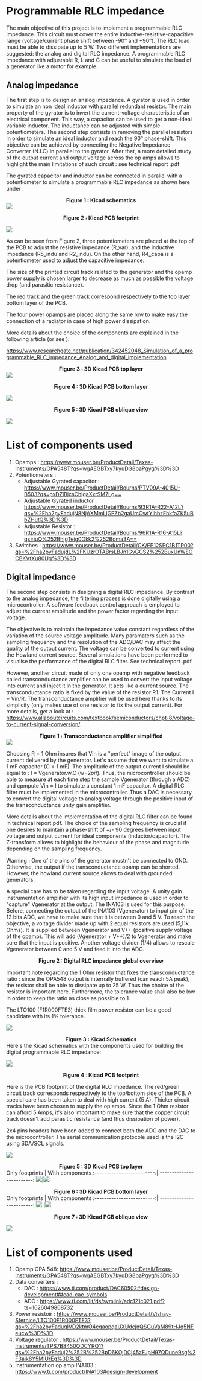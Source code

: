 # Programmable RLC impedance

The main objective of this project is to implement a programmable RLC impedance. This circuit must cover the entire inductive-resistive-capacitive range (voltage/current phase shift between -90° and +90°). The RLC load must be able to dissipate up to 5 W. Two different implementations are suggested: the analog and digital RLC impedance. A programmable RLC impedance with adjustable R, L and C can be useful to simulate the load of a generator like a motor for example. 

## Analog impedance

The first step is to design an analog impedance. A gyrator is used in order to simulate an non ideal inductor with parallel redundant resistor. The main property of the gyrator is to invert the current-voltage characteristic of an electrical component. This way, a capacitor can be used to get a non-ideal variable inductor. The inductance can be adjusted with simple potentiometers. The second step consists in removing the parallel resistors in order to simulate an ideal inductor and reach the 90° phase-shift. This objective can be achieved by connecting the Negative Impedance Converter (N.I.C) in parallel to the gyrator. After that, a more detailed study of the output current and output voltage across the op amps allows to highlight the main limitations of such circuit : see technical report .pdf

The gyrated capacitor and inductor can be connected in parallel with a potentiometer to simulate a programmable RLC impedance as shown here under : 

**<center>Figure 1 : Kicad schematics</center>**
![](https://i.imgur.com/DbZYgD8.png)


**<center>Figure 2 : Kicad PCB footprint </center>**

![](https://i.imgur.com/HE5GcLt.jpg)

As can be seen from Figure 2, three potentiometers are placed at the top of the PCB to adjust the resistive impedance (R_var), and the inductive impedance (R5_indu and R2_indu). On the other hand, R4_capa is a potentiometer used to adjust the capacitive impedance.

The size of the printed circuit track related to the generator and the opamp power supply is chosen larger to decrease as much as possible the voltage drop (and parasitic resistance).

The red track and the green track correspond respectively to the top layer bottom layer of the PCB.

The four power opamps are placed along the same row to make easy the connection of a radiator in case of high power dissipation.

More details about the choice of the components are explained in the following article (or see ): 

https://www.researchgate.net/publication/342452048_Simulation_of_a_programmable_RLC_impedance_Analog_and_digital_implementation



**<center>Figure 3 : 3D Kicad PCB top layer </center>**
![](https://i.imgur.com/4cfNkyJ.png)

**<center>Figure 4 : 3D Kicad PCB bottom layer </center>**

![](https://i.imgur.com/0ZAeTpo.png)

**<center>Figure 5 : 3D Kicad PCB oblique view </center>**

![](https://i.imgur.com/XcMsIQz.png)

# List of components used

1. Opamps : https://www.mouser.be/ProductDetail/Texas-Instruments/OPA548T?qs=wgAEGBTxy7kyuDG8paPgyg%3D%3D
2. Potentiometers : 
    - Adjustable Gyrated capacitor : https://www.mouser.be/ProductDetail/Bourns/PTV09A-4015U-B503?qs=pxDZlBjcsChjgaXxrSM7Lg==
    - Adjustable Gyrated inductor : https://www.mouser.be/ProductDetail/Bourns/93R1A-R22-A12L?qs=%2Fha2pyFadujN8NjAXMmLjGFZb2gaUmOwtYIhbzFhkfaZK5uBbZHutQ%3D%3D
    - Adjustable Resistor : https://www.mouser.be/ProductDetail/Bourns/96R1A-R16-A15L?qs=iuQ%252BhjgTeig0Okk2%252Boma3A==
3. Switches : https://www.mouser.be/ProductDetail/CK/FP12SPC1B1TP00?qs=%2Fha2pyFadujdL%2FKUzrOTABrsLBJn1GvGCS2%252BuxUnWEOCBKVtXu80Ug%3D%3D
## Digital impedance

The second step consists in designing a digital RLC impedance. By contrast to the analog impedance, the filtering process is done digitally using a microcontroller. A software feedback control approach is employed to adjust the current amplitude and the power factor regarding the input voltage.

The objective is to maintain the impedance value constant regardless of the variation of the source voltage amplitude. Many paramaters such as the sampling frequency and the resolution of the ADC/DAC may affect the quality of the output current. The voltage can be converted to current using the Howland current source. Several simulations have been performed to visualise the performance of the digital RLC filter. See technical report .pdf.

However, another circuit made of only one opamp with negative feedback called transconductance amplifier can be used to convert the input voltage into current and inject it in the generator. It acts like a current source. The transconductance ratio is fixed by the value of the resistor R1. The Current I = Vin/R. The transconductance amplifier will be used here thanks to its simplicity (only makes use of one resistor to fix the output current). For more details, get a look at : 
 https://www.allaboutcircuits.com/textbook/semiconductors/chpt-8/voltage-to-current-signal-conversion/

**<center>Figure 1 : Transconductance amplifier simplified</center>**
![](https://i.imgur.com/vQnmUyR.png)


Choosing R = 1 Ohm insures that Vin is a "perfect" image of the output current delivered by the generator. Let's assume that we want to simulate a 1 mF capacitor (C = 1 mF). The amplitude of the output current I should be equal to : I = Vgenerator.w.C (w=2*pi*f). Thus, the microcontroller should be able to measure at each time step the sample Vgenerator (through a ADC) and cpmpute Vin = I to simulate a constant 1 mF capacitor. A digital RLC filter must be implemented in the microcontroller. Thus a DAC is necessary to convert the digital voltage to analog voltage through the positive input of the transconductance unity gain amplifier.

More details about the implementation of the digital RLC filter can be found in technical report.pdf. The choice of the sampling frequency is crucial if one desires to maintain a phase-shift of +/- 90 degrees between input voltage and output current for ideal components (inductor/capacitor). The Z-transform allows to highlight the behaviour of the phase and magnitude depending on the sampling frequency.

Warning : One of the pins of the generator mustn't be connected to GND. Otherwise, the output if the transconductance opamp can be shorted. However, the howland current source allows to deal with grounded generators.

A special care has to be taken regarding the input voltage. A unity gain instrumentation amplifier with its high input impedance is used in order to "capture" Vgenerator at the output. The INA103 is used for this purpose. Before, connecting the output of the INA103 (Vgenerator) to input pin of the 12 bits ADC, we have to make sure that it is between 0 and 5 V. To reach the objective, a voltage divider made up with 2 equal resistors are used (5,11k Ohms). It is supplied between Vgenerator and V++ (positive supply voltage of the opamp). This will add (Vgenerator + V++)/2 to Vgenerator and make sure that the input is positive. Another voltage divider (1/4) allows to rescale Vgenerator between 0 and 5 V and feed it into the ADC. 

**<center>Figure 2 : Digital RLC impedance global overview</center>**

Important note regarding the 1 Ohm resistor that fixes the transconductance ratio : since the OPA548 output is internally buffered (can reach 5A peak), the resistor shall be able to dissipate up to 25 W. Thus the choice of the resistor is important here. Furthermore, the tolerance value shall also be low in order to keep the ratio as close as possible to 1. 

The LTO100 (F1R000FTE3) thick film power resistor can be a good candidate with its 1% tolerance.

![](https://i.imgur.com/gPJt6xP.png)


**<center>Figure 3 : Kicad Schematics </center>**
Here's the Kicad schematics with the components used for building the digital programmable RLC impedance:

![](https://i.imgur.com/P2BE9cV.png)


**<center>Figure 4 : Kicad PCB footprint</center>**

Here is the PCB footprint of the digital RLC impedance. The red/green circuit track corresponds respectively to the top/bottom side of the PCB. A special care has been taken to deal with high current (5 A). Thicker circuit tracks have been chosen to supply the op amps. Since the 1 Ohm resistor can afford 5 Amps, it's also important to make sure that the copper circuit track doesn't add parasitic resistance (and thus dissipation of power).

2x4 pins headers have been added to connect both the ADC and the DAC to the microcontroller. The serial communication protocole used is the I2C using SDA/SCL signals. 

![](https://i.imgur.com/EZXbq7X.png)


**<center>Figure 5 : 3D Kicad PCB top layer </center>**
Only footprints            |  With components
:-------------------------:|:-------------------------:
![](https://i.imgur.com/z82rd2y.png)|![](https://i.imgur.com/fguExNY.png)



**<center>Figure 6 : 3D Kicad PCB bottom layer </center>**
Only footprints             |  With components
:-------------------------:|:-------------------------:
![](https://i.imgur.com/7gWbhGG.png) |![](https://i.imgur.com/KQjG4WP.png)




**<center>Figure 7 : 3D Kicad PCB oblique view </center>**

![](https://i.imgur.com/WMEEMiW.png)

# List of components used

1. Opamp OPA 548: https://www.mouser.be/ProductDetail/Texas-Instruments/OPA548T?qs=wgAEGBTxy7kyuDG8paPgyg%3D%3D
3. Data converters : 
    - DAC : https://www.ti.com/product/DAC60502#design-development##cad-cae-symbols
    - ADC : https://www.ti.com/lit/ds/symlink/adc121c021.pdf?ts=1626049868732
3. Power resistoir : https://www.mouser.be/ProductDetail/Vishay-Sfernice/LTO100F1R000FTE3?qs=%2Fha2pyFadugIVD2ktmO4cgaopqaUXUdcjnQSGuVaM89tHJq5NFeucw%3D%3D
4. Voltage regulator : https://www.mouser.be/ProductDetail/Texas-Instruments/TPS7B8450QDCYRQ1?qs=%2Fha2pyFaduj2%252B%252BpD6KOjDCj45zFJpH97QDune9sg%2F3aik8Y5MlUrEg%3D%3D
5. Instrumentation op amp INA103 : https://www.ti.com/product/INA103#design-development
